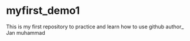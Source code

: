 # myfirst_demo1
This is my first repository to practice and learn how to use github 
author_ Jan muhammad 
